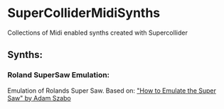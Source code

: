 # SuperColliderMidiSynths
Collections of Midi enabled synths created with Supercollider

## Synths:

### Roland SuperSaw Emulation:
Emulation of Rolands Super Saw. Based on: ["How to Emulate the Super Saw" by Adam Szabo](https://www.nada.kth.se/utbildning/grukth/exjobb/rapportlistor/2010/rapporter10/szabo_adam_10131.pdf)

